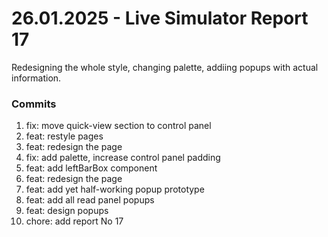 <h1>26.01.2025 - Live Simulator Report 17</h1>

<p>
    Redesigning the whole style, changing palette, addiing popups with actual information.
</p>

<h3>Commits</h3>
<ol>
    <li>fix: move quick-view section to control panel</li>
    <li>feat: restyle pages</li>
    <li>feat: redesign the page</li>
    <li>fix: add palette, increase control panel padding</li>
    <li>feat: add leftBarBox component</li>
    <li>feat: redesign the page</li>
    <li>feat: add yet half-working popup prototype</li>
    <li>feat: add all read panel popups</li>
    <li>feat: design popups</li>
    <li>chore: add report No 17</li>
</ol>